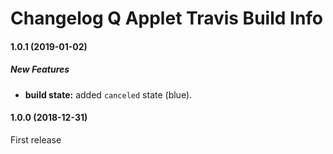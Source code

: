 
# Changelog Q Applet Travis Build Info

#### 1.0.1 (2019-01-02)

##### New Features

* **build state:**  added `canceled` state (blue).

#### 1.0.0 (2018-12-31)

First release


